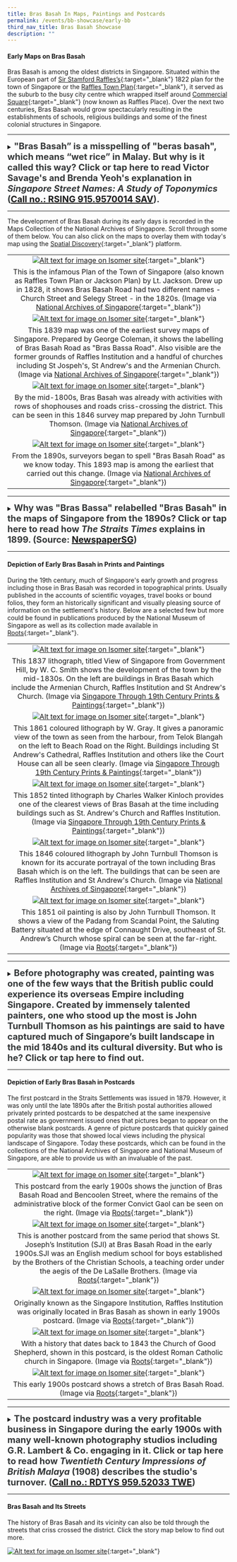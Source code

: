 ```yaml
---
title: Bras Basah In Maps, Paintings and Postcards
permalink: /events/bb-showcase/early-bb
third_nav_title: Bras Basah Showcase
description: ""
---
```

#### **Early Maps on Bras Basah**

Bras Basah is among the oldest districts in Singapore. Situated within the European part of [Sir Stamford Raffles’s](http://eresources.nlb.gov.sg/infopedia/articles/SIP_715_2004-12-15.html){:target="_blank"} 1822 plan for the town of Singapore or the [Raffles Town Plan](https://eresources.nlb.gov.sg/infopedia/articles/SIP_658_2005-01-07.html){:target="_blank"}, it served as the suburb to the busy city centre which wrapped itself around [Commercial Square](https://eresources.nlb.gov.sg/infopedia/articles/SIP_864_2004-12-30.html){:target="_blank"} (now known as Raffles Place). Over the next two centuries, Bras Basah would grow spectacularly resulting in the establishments of schools, religious buildings and some of the finest colonial structures in Singapore.

_______

<details>
<summary><span style="font-weight: 700; font-size: 20px; font-style: normal; color:#353839">"Bras Basah” is a misspelling of "beras basah", which means “wet rice” in Malay. But why is it called this way? Click or tap here to read Victor Savage's and Brenda Yeoh's explanation in <span style="font-style: italic;">Singapore Street Names: A Study of Toponymics</span> (<a href="https://eservice.nlb.gov.sg/item_holding.aspx?bid=200123850" target="_blank">Call no.: RSING 915.9570014 SAV</a>).</span></summary>
<br>
<span style="font-weight: 400; font-size: 20px; font-style: normal; color:#778899">"The road was so-called because in the early days, wet rice was laid to dry here on the banks of the "fresh water stream" (now the Stamford Canal). Another version is that before the area before Bras Basah Road and Stamford was filled in, cargoes of rice were brought by boats into the lagoon and spread to dry on the road. One one occasion, high tides wet the rice."</span>
	
</details>

_____

The development of Bras Basah during its early days is recorded in the Maps Collection of the National Archives of Singapore. Scroll through some of them below. You can also click on the maps to overlay them with today's map using the [Spatial Discovery](https://search.nlb.gov.sg/spatialdiscovery/){:target="_blank"} platform.

| | 
|:--------:| 
| [![Alt text for image on Isomer site](/images/sample-bb-map-1828.png)](https://go.gov.sg/0vr7f4){:target="_blank"}|
|This is the infamous Plan of the Town of Singapore (also known as Raffles Town Plan or Jackson Plan) by Lt. Jackson. Drew up in 1828, it shows Bras Basah Road had two different names - Church Street and Selegy Street - in the 1820s. (Image via [National Archives of Singapore](https://www.nas.gov.sg/archivesonline/maps_building_plans/record-details/f9926418-115c-11e3-83d5-0050568939ad){:target="_blank"}) |
| [![Alt text for image on Isomer site](/images/sample-bb-map-1830.png)](https://go.gov.sg/d1jp3n){:target="_blank"}|
|This 1839 map was one of the earliest survey maps of Singapore. Prepared by George Coleman, it shows the labelling of Bras Basah Road as "Bras Bassa Road". Also visible are the former grounds of Raffles Institution and a handful of churches including St Jospeh's, St Andrew's and the Armenian Church. (Image via [National Archives of Singapore](https://www.nas.gov.sg/archivesonline/maps_building_plans/record-details/fb0ace86-115c-11e3-83d5-0050568939ad){:target="_blank"})|
| [![Alt text for image on Isomer site](/images/sample-bb-map-1846.png)](https://go.gov.sg/q643sq){:target="_blank"}|
| By the mid-1800s, Bras Basah was already with activities with rows of shophouses and roads criss-crossing the district. This can be seen in this 1846 survey map prepared by John Turnbull Thomson. (Image via [National Archives of Singapore](https://www.nas.gov.sg/archivesonline/maps_building_plans/record-details/fa3f6192-115c-11e3-83d5-0050568939ad){:target="_blank"})|
| [![Alt text for image on Isomer site](/images/sample-bb-map-1893.png)](https://go.gov.sg/kv4krf){:target="_blank"}|
| From the 1890s, surveyors began to spell "Bras Basah Road" as we know today. This 1893 map is among the earliest that carried out this change. (Image via [National Archives of Singapore](https://www.nas.gov.sg/archivesonline/maps_building_plans/record-details/c912530c-66c8-11e3-bb37-0050568939ad){:target="_blank"})|

_____

<details>
<summary><span style="font-weight: 700; font-size: 20px; font-style: normal; color:#353839">Why was "Bras Bassa" relabelled "Bras Basah" in the maps of Singapore from the 1890s? Click or tap here to read how <span style="font-style: italic;">The Straits Times</span> explains in 1899. (Source: <a href="http://eresources.nlb.gov.sg/newspapers/Digitised/Article/singfreepresswk18990601-1.2.51" target="_blank">NewspaperSG</a>) </summary>
<br>
<span style="font-weight: 400; font-size: 20px; font-style: normal; color:#778899">"The new enamelled street signs being put up by the Municipality are blue on white, instead of the old white on blue...The spelling seems to have received some attention, the "Bras Bassa Road" becomes "Bras Basah Road". The latter gives some indication of the meaning of the name and send thoughts back to the padi fields that at one time occupied the valley stretching from Fort Canning eastward."</span>
	
</details>

_____


#### **Depiction of Early Bras Basah in Prints and Paintings**

During the 19th century, much of Singapore's early growth and progress including those in Bras Basah was recorded in topographical prints. Usually published in the accounts of scientific voyages, travel books or bound folios, they form an historically significant and visually pleasing source of information on the settlement's history. Below are a selected few but more could be found in publications produced by the National Museum of Singapore as well as its collection made available in [Roots](https://www.roots.gov.sg/){:target="_blank"}.

| | 
|:--------:| 
| [![Alt text for image on Isomer site](/images/painting-1.jpg)](https://eservice.nlb.gov.sg/item_holding.aspx?bid=13313091){:target="_blank"}|
| This 1837 lithograph, titled View of Singapore from Government Hill, by W. C. Smith shows the development of the town by the mid-1830s. On the left are buildings in Bras Basah which include the Armenian Church, Raffles Institution and St Andrew's Church. (Image via [Singapore Through 19th Century Prints & Paintings](https://eservice.nlb.gov.sg/item_holding.aspx?bid=13313091){:target="_blank"}) |
| [![Alt text for image on Isomer site](/images/painting-3.jpg)](https://eservice.nlb.gov.sg/item_holding.aspx?bid=13313091){:target="_blank"}|
|This 1861 coloured lithograph by W. Gray. It gives a panoramic view of the town as seen from the harbour, from Telok Blangah on the left to Beach Road on the Right. Buildings including St Andrew's Cathedral, Raffles Institution and others like the Court House can all be seen clearly. (Image via [Singapore Through 19th Century Prints & Paintings](https://eservice.nlb.gov.sg/item_holding.aspx?bid=13313091){:target="_blank"}) |
|[![Alt text for image on Isomer site](/images/painting-4.jpg)](https://eservice.nlb.gov.sg/item_holding.aspx?bid=13313091){:target="_blank"}|
|This 1852 tinted lithograph by Charles Walker Kinloch provides one of the clearest views of Bras Basah at the time including buildings such as St. Andrew's Church and Raffles Institution. (Image via [Singapore Through 19th Century Prints & Paintings](https://eservice.nlb.gov.sg/item_holding.aspx?bid=13313091){:target="_blank"}) |
| [![Alt text for image on Isomer site](/images/painting-2.jpg)](https://www.nas.gov.sg/archivesonline/photographs/record-details/d4f65b2e-1161-11e3-83d5-0050568939ad){:target="_blank"}|
|This 1846 coloured lithograph by John Turnbull Thomson is known for its accurate portrayal of the town including Bras Basah which is on the left. The buildings that can be seen are Raffles Institution and St Andrew's Church. (Image via [National Archives of Singapore](https://www.nas.gov.sg/archivesonline/photographs/record-details/d4f65b2e-1161-11e3-83d5-0050568939ad){:target="_blank"}) |
|[![Alt text for image on Isomer site](/images/painting-5.jpg)](https://www.roots.gov.sg/Collection-Landing/listing/1052004){:target="_blank"}|
|This 1851 oil painting is also by John Turnbull Thomson. It shows a view of the Padang from Scandal Point, the Saluting Battery situated at the edge of Connaught Drive, southeast of St. Andrew’s Church whose spiral can be seen at the far-right. (Image via [Roots](https://www.roots.gov.sg/Collection-Landing/listing/1052004){:target="_blank"})  |

_____

<details>
<summary><span style="font-weight: 700; font-size: 20px; font-style: normal; color:#353839">Before photography was created, painting was one of the few ways that the British public could experience its overseas Empire including Singapore. Created by immensely talented painters, one who stood up the most is John Turnbull Thomson as his paintings are said to have captured much of Singapore’s built landscape in the mid 1840s and its cultural diversity. But who is he? Click or tap here to find out.</span></summary>
<br>
<span style="font-weight: 400; font-size: 20px; font-style: normal; color:#778899">John Turnbull Thomson was the Government Surveyor of the Straits Settlements from 1841 to 1853. He made a number of important contributions during his 12 years in Singapore, including the creation of maps of early Singapore, as well as the design and construction of several buildings and other public infrastructure on the island. A self-taught artist and prolific writer, Thomson’s collection of paintings, books and articles now serve as invaluable records of the architecture and life of early Singapore.</span>
	
</details>

_____

#### **Depiction of Early Bras Basah in Postcards**

The first postcard in the Straits Settlements was issued in 1879. However, it was only until the late 1890s after the British postal authorities allowed privately printed postcards to be despatched at the same inexpensive postal rate as government issued ones that pictures began to appear on the otherwise blank postcards. A genre of picture postcards that quickly gained popularity was those that showed local views including the physical landscape of Singapore. Today these postcards, which can be found in the collections of the National Archives of Singapore and National Museum of Singapore, are able to provide us with an invaluable of the past.

|  | 
|:--------:| 
| [![Alt text for image on Isomer site](/images/postcard-1.jpg)](https://www.roots.gov.sg/Collection-Landing/listing/1073598){:target="_blank"}|
|This postcard from the early 1900s shows the junction of Bras Basah Road and Bencoolen Street, where the remains of the administrative block of the former Convict Gaol can be seen on the right. (Image via [Roots](https://www.roots.gov.sg/Collection-Landing/listing/1073598){:target="_blank"}) |
| [![Alt text for image on Isomer site](/images/postcard-2.jpg)](https://www.roots.gov.sg/Collection-Landing/listing/1193647){:target="_blank"}|
|This is another postcard from the same period that shows St. Joseph’s Institution (SJI) at Bras Basah Road in the early 1900s.SJI was an English medium school for boys established by the Brothers of the Christian Schools, a teaching order under the aegis of the De LaSalle Brothers. (Image via [Roots](https://www.roots.gov.sg/Collection-Landing/listing/1193647){:target="_blank"}) |
| [![Alt text for image on Isomer site](/images/postcard-3.jpg)](https://www.roots.gov.sg/Collection-Landing/listing/1046090){:target="_blank"}|
|Originally known as the Singapore Institution, Raffles Institution was originally located in Bras Basah as shown in early 1900s postcard. (Image via [Roots](https://www.roots.gov.sg/Collection-Landing/listing/1046090){:target="_blank"}) |
|[![Alt text for image on Isomer site](/images/postcard-4.jpg)](https://www.roots.gov.sg/Collection-Landing/listing/1120868){:target="_blank"}|
|With a history that dates back to 1843 the Church of Good Shepherd, shown in this postcard, is the oldest Roman Catholic church in Singapore. (Image via [Roots](https://www.roots.gov.sg/Collection-Landing/listing/1120868){:target="_blank"})|
|[![Alt text for image on Isomer site](/images/postcard-5.jpg)](https://www.nas.gov.sg/archivesonline/photographs/record-details/d5b7d64c-1161-11e3-83d5-0050568939ad){:target="_blank"}|
|This early 1900s postcard shows a stretch of Bras Basah Road. (Image via [Roots](https://www.nas.gov.sg/archivesonline/photographs/record-details/d5b7d64c-1161-11e3-83d5-0050568939ad){:target="_blank"})|

_____

<details>
<summary><span style="font-weight: 700; font-size: 20px; font-style: normal; color:#353839">The postcard industry was a very profitable business in Singapore during the early 1900s with many well-known photography studios including G.R. Lambert & Co. engaging in it. Click or tap here to read how <span style="font-style: italic;">Twentieth Century Impressions of British Malaya</span> (1908) describes the studio's turnover. (<a href="https://eservice.nlb.gov.sg/item_holding.aspx?bid=4558051" target="_blank">Call no.: RDTYS 959.52033 TWE</a>) </span></summary>
<br>
<span style="font-weight: 400; font-size: 20px; font-style: normal; color:#778899">"Lambert has maintained a high reputation for artistic portraiture, and of landscapes they have one of the finest collections in the East, comprising about three thousand subjects relating to Siam, Singapore, Borneo, Malaya and China. An extensive trade is done in picture postcards, the turnover being about a quarter million cards a year. A large stock of apparatus is always kept in hand."</span>
	
</details>

_____

#### **Bras Basah and Its Streets**

The history of Bras Basah and its vicinity can also be told through the streets that criss crossed the district. Click the story map below to find out more.

[![Alt text for image on Isomer site](/images/storymap-bb-streets-main.png)](https://uploads.knightlab.com/storymapjs/04f5c05311b7e48aadefd0cdd269c308/brash-basah-its-streets/index.html){:target="_blank"}